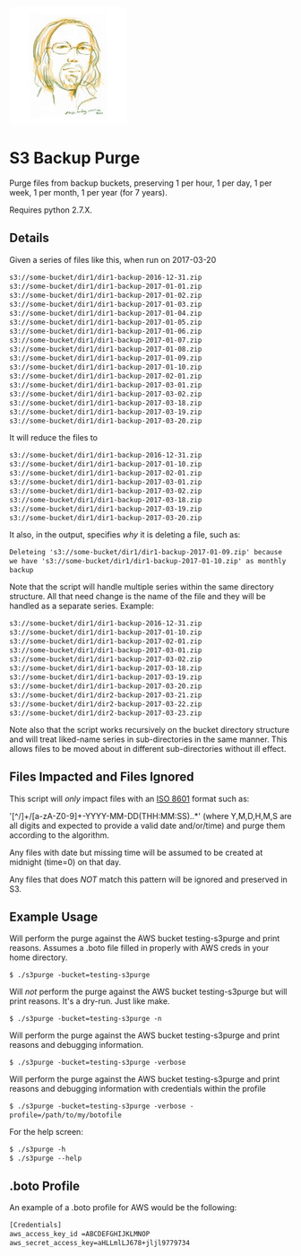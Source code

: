 ![alt text](https://github.com/AlignedSoftware/S3BackupPurge/blob/master/images/alignedsoftware.jpg "AlignedSoftware Inc. © 2017")
# S3 Backup Purge 

Purge files from backup buckets, preserving 1 per hour, 1 per day, 1
per week, 1 per month, 1 per year (for 7 years).

Requires python 2.7.X.

## Details

Given a series of files like this, when run on 2017-03-20
```
s3://some-bucket/dir1/dir1-backup-2016-12-31.zip
s3://some-bucket/dir1/dir1-backup-2017-01-01.zip
s3://some-bucket/dir1/dir1-backup-2017-01-02.zip
s3://some-bucket/dir1/dir1-backup-2017-01-03.zip
s3://some-bucket/dir1/dir1-backup-2017-01-04.zip
s3://some-bucket/dir1/dir1-backup-2017-01-05.zip
s3://some-bucket/dir1/dir1-backup-2017-01-06.zip
s3://some-bucket/dir1/dir1-backup-2017-01-07.zip
s3://some-bucket/dir1/dir1-backup-2017-01-08.zip
s3://some-bucket/dir1/dir1-backup-2017-01-09.zip
s3://some-bucket/dir1/dir1-backup-2017-01-10.zip
s3://some-bucket/dir1/dir1-backup-2017-02-01.zip
s3://some-bucket/dir1/dir1-backup-2017-03-01.zip
s3://some-bucket/dir1/dir1-backup-2017-03-02.zip
s3://some-bucket/dir1/dir1-backup-2017-03-18.zip
s3://some-bucket/dir1/dir1-backup-2017-03-19.zip
s3://some-bucket/dir1/dir1-backup-2017-03-20.zip
```

It will reduce the files to 
```
s3://some-bucket/dir1/dir1-backup-2016-12-31.zip
s3://some-bucket/dir1/dir1-backup-2017-01-10.zip
s3://some-bucket/dir1/dir1-backup-2017-02-01.zip
s3://some-bucket/dir1/dir1-backup-2017-03-01.zip
s3://some-bucket/dir1/dir1-backup-2017-03-02.zip
s3://some-bucket/dir1/dir1-backup-2017-03-18.zip
s3://some-bucket/dir1/dir1-backup-2017-03-19.zip
s3://some-bucket/dir1/dir1-backup-2017-03-20.zip
```

It also, in the output, specifies *why* it is deleting a file, such as:

```
Deleteing 's3://some-bucket/dir1/dir1-backup-2017-01-09.zip' because we have 's3://some-bucket/dir1/dir1-backup-2017-01-10.zip' as monthly backup
```

Note that the script will handle multiple series within the same directory structure.
All that need change is the name of the file and they will be handled as a separate series.
Example:

```
s3://some-bucket/dir1/dir1-backup-2016-12-31.zip
s3://some-bucket/dir1/dir1-backup-2017-01-10.zip
s3://some-bucket/dir1/dir1-backup-2017-02-01.zip
s3://some-bucket/dir1/dir1-backup-2017-03-01.zip
s3://some-bucket/dir1/dir1-backup-2017-03-02.zip
s3://some-bucket/dir1/dir1-backup-2017-03-18.zip
s3://some-bucket/dir1/dir1-backup-2017-03-19.zip
s3://some-bucket/dir1/dir1-backup-2017-03-20.zip
s3://some-bucket/dir1/dir2-backup-2017-03-21.zip
s3://some-bucket/dir1/dir2-backup-2017-03-22.zip
s3://some-bucket/dir1/dir2-backup-2017-03-23.zip
```

Note also that the script works recursively on the bucket directory structure
and will treat liked-name series in sub-directories in the same manner. This allows
files to be moved about in different sub-directories without ill effect.

## Files Impacted and Files Ignored

This script will *only* impact files with an [ISO 8601](https://www.w3.org/TR/NOTE-datetime)
format such as:

'[^/]+/[a-zA-Z0-9]+-YYYY-MM-DD(THH:MM:SS)\..*' (where Y,M,D,H,M,S are
all digits and expected to provide a valid date and/or/time) and purge
them according to the algorithm.  

Any files with date but missing time will be assumed to be created at
midnight (time=0) on that day.

Any files that does *NOT* match this pattern will be ignored and
preserved in S3.


## Example Usage

Will perform the purge against the AWS bucket testing-s3purge and print reasons.
Assumes a .boto file filled in properly with AWS creds in your home directory.
```shell
$ ./s3purge -bucket=testing-s3purge
```

Will *not* perform the purge against the AWS bucket testing-s3purge but will print reasons.
It's a dry-run. Just like make.
```shell
$ ./s3purge -bucket=testing-s3purge -n
```

Will perform the purge against the AWS bucket testing-s3purge and print reasons and debugging information.
```shell
$ ./s3purge -bucket=testing-s3purge -verbose
```

Will perform the purge against the AWS bucket testing-s3purge and print reasons and debugging information
with credentials within the profile 
```shell
$ ./s3purge -bucket=testing-s3purge -verbose -profile=/path/to/my/botofile
```

For the help screen:
```shell
$ ./s3purge -h
$ ./s3purge --help
```

## .boto Profile

An example of a .boto profile for AWS would be the following:

```
[Credentials]
aws_access_key_id =ABCDEFGHIJKLMNOP
aws_secret_access_key=aHLLmlLJ678+jljl9779734

```
